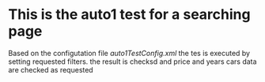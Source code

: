 # This is the auto1 test for a searching page
Based on the configutation file _auto1TestConfig.xml_ the tes is executed by setting requested filters.
the result is checksd and price and years cars data are checked as requested

